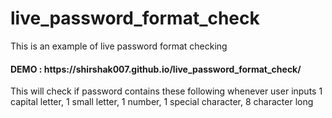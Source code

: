# live_password_format_check
This is an example of live password format checking

<h4>DEMO : https://shirshak007.github.io/live_password_format_check/</h4>

This will check if password contains these following whenever user inputs
1 capital letter, 
1 small letter, 
1 number, 
1 special character, 
8 character long

